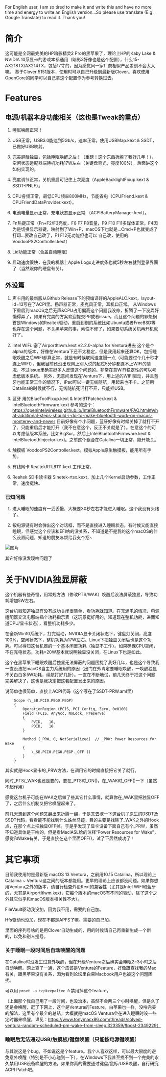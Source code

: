 For English user, I am so tired to make it and write this and have no more time and energy to write an English version...So please use translate (E.g. Google Translate) to read it. Thank you!

# 简介
这可能是全网最完美的HP暗影精灵2 Pro的黑苹果了，理论上HP的Kaby Lake & NVIDIA 10系显卡的游戏本都通用（暗影3好像也是这个配置），什么15-AX218TX/AX214TX，包括17寸的，因为感觉同一家厂商相似产品差别不会太大嘛。
基于Clover 5151版本，使用时可以自己升级到最新版Clover。喜欢使用OpenCore的同学可以自己拿这个配置作为参考转换过去。

# Features
## 电源/机器本身功能相关（这也是Tweak的重点）

1. 睡眠唤醒正常！

2. USB正常，USB3.0能达到5Gb/s，速率正常。使用USBMap.kext & SSDT，已做好USB映射。

3. 完美屏蔽独显，包括睡眠唤醒之后！（重磅！这个东西折腾了我好几年！），空闲状态适配器端待机功耗17W左右（关键盘背光，亮度100%），后面讲这个如何实现的。

4. 亮度调节正常，关机重启可记住上次亮度（AppleBacklightFixup.kext & SSDT-PNLF）。

5. CPU睿频正常，最低CPU频率800MHz，节能省电（CPUFriend.kext & CPUFriendDataProvider.kext）。

6. 电池电量显示正常，充电状态显示正常 （ACPIBatteryManager.kext）。

7. Fn热键正常（Fn+F2/F3亮度，F6 F7 F8音量，F9 F10 F11多媒体正常，F4因为是切换显示器键，映射到了Win+P，macOS下也就是...Cmd+P也就变成了打印...要改自己改了，F1 F12无功能但也可以 自己改，使用的VoodooPS2Controller.kext）

8. Lid功能正常（合盖自动睡眠）

9. 启动速度很快，在我的机器上Apple Logo走进度条也就5秒左右就到登录界面了（当然跟你的硬盘有关）。

## 外设篇

1. 声卡用的最新版从Github Release下的预编译好的AppleALC.kext，layout-id=13写在了ACPI里。扬声器正常，麦克风正常，耳机口正常。
    从Windows下重启到macOS之后无声&CPU占用偏高这个问题我没修，折腾了一下没弄好懒得弄了，如果有完美的方案欢迎提交PR或者issue。而且这个问题的罪魁祸首是Windows的Realtek驱动，重启到别的系统比如Ubuntu或者FreeBSD等也存在这个问题，不关黑苹果的事，索性不修了，如果要切系统关机再开机就好了。

2. Intel WiFi. 塞了AirportItlwm.kext v2.2.0-alpha for Ventura进去
    这个是个alpha的版本，好像在Ventura下还不太稳定，但是我用起来还算OK，包括睡眠唤醒之后WIFI都算正常，就是有时候联网速度慢一点（可能要过个几十秒才连上WIFI），但我目前还没出现网上别人说的超过5分钟都连不上WIFI的情况，不过issue里确实挺多人反馈这个问题的。非常在意WIFI稳定性的可以考虑低版本系统。
    另外，无意间发现在Ventura下，用上述的WIFI驱动，并且蓝牙也能正常工作的情况下，iPad可以一键无线随航，用起来也不卡。之前用Catalina的时候就不行，无线随航死活打不开，只能插USB。
    
3. 蓝牙 用的BlueToolFixup.kext & IntelBTPatcher.kext & IntelBluetoothFirmware.kext
    参考的这个：https://openintelwireless.github.io/IntelBluetoothFirmware/FAQ.html#what-additional-steps-should-i-do-to-make-bluetooth-work-on-macos-monterey-and-newer
    目前好像有个小问题，蓝牙好像有时候关掉了就打不开了，只能重启后才能打开（我不在意这个，反正不关就是了）。在意这个的可以考虑低版本系统，比如BigSur，然后上IntelBluetoothFirmware.kext & IntelBluetoothInjector.kext。之前这个组合在Catalina一切正常，能开能关。

4. 触摸板 VoodooPS2Controller.kext。模拟Apple原生触摸板，能用所有手势。

5. 有线网卡 RealtekRTL8111.kext 工作正常。

6. Realtek SD卡读卡器 Sinetek-rtsx.kext，加上几个Kernel启动参数，工作正常，速度挺快。

### 已知问题

1. 进入睡眠的速度有一丢丢慢，大概要30秒左右才能进入睡眠。这个我没有头绪了。

2. 按电源键有时会弹出这个对话框，而不是直接进入睡眠状态，有时候又能直接睡眠，但感觉这个应该和EFI啥的没关系，不知道是不是我的这个macOS的什么设置问题，知道的朋友麻烦给我支个招~

![图片](https://user-images.githubusercontent.com/18359157/229378490-012d7819-3396-4bc4-82da-eea5e885e194.png)


其它好像没发现啥问题了

# 关于NVIDIA独显屏蔽

这个机器有些奇怪，用常规方法（修改PTS/WAK）唤醒后没法屏蔽独显，导致功耗增加5W左右。

这台机器知道独显有没有成功关闭很简单，看功耗就知道。在充满电的情况，电源适配器交流电那端插个功耗指示表（这玩意挺好用的，知道现在整机功耗，进而知道CPU/显卡状态），看整机功耗多少。

在全新Win10系统下，打完驱动，NVIDIA显卡关闭状态下，键盘灯关闭，亮度100%，空闲状态下，整机功耗为17W左右。Linux下把独显关闭后也是这个功耗。可以得知这台机器的一个基本闲置功耗（独显不工作）。如果确保CPU空闲，不在充电状态，功耗>20W基本就说明独显没关闭，在Linux下也是如此。

这个在黑苹果下睡眠唤醒后独显无法屏蔽的问题困扰了我好几年，也是这个导致我一直没法把macOS当主力系统用的原因（出门在外肯定要睡眠唤醒，一唤醒独显不关白白多5W功耗，续航打好几折）。一直在不断地试，前几天终于把这个问题完美解决了，这也是我决定把这套配置发出来的原因。

说简单也很简单，直接上ACPI代码（这个写在了SSDT-PRW.aml里）

```
    Scope (\_SB.PCI0.PEG0.PEGP)
    {
        OperationRegion (PCIS, PCI_Config, Zero, 0x0100)
        Field (PCIS, AnyAcc, NoLock, Preserve)
        {
            PVID,   16, 
            PDID,   16
        }

        Method (_PRW, 0, NotSerialized)  // _PRW: Power Resources for Wake
        {
            \_SB.PCI0.PEG0.PEGP._OFF ()
        }
    }
```
其实就是Hook显卡的_PRW方法，在调用它的时候直接把它关了就行。

同时_PTS/_WAK也还是要的，要在_PTS时_ON()，在_WAK时_OFF()一下（虽然不起作用）

感觉这台机子可能在WAK之后做了些其它什么事情，就算你在_WAK里把独显OFF了，之后什么机制又把它唤醒起来了。

前几天想到这个问题又翻出来折腾一翻，于是又去挖一下这台机子原生的DSDT及SSDT代码，看看能不能找到什么蛛丝马迹，目的主要是找除了_WAK之外的Hook点，在那个点上把独显OFF掉。于是乎发现了显卡设备下面自己有个_PRW，虽然不知道具体是干啥的，但是看MaciASL给的注释“Power Resources for Wake”，感觉和Wake有关，于是直接在这个里面OFF()，试了下居然成功了！


# 其它事项

目前我使用的是最新版 macOS 13 Ventura，之前用10.15 Catalina，所以理论上Catalina ~ Ventura这之间的版本都能用。更早的理论上应该都没问题。如果你想用Ventura之外的版本，请自行检查外设Kext的兼容性（尤其是Intel WIFI和蓝牙的，尤其是AirportItlwm.kext，它每个版本的macOS有不同的驱动，除了这个之外其它似乎和macOS版本相关性不大）。

FileVault驱动我没加，因为我不用，需要的自己加。

Hfs驱动也没加，现在不都是APFS了嘛。需要的自己加。

里面的序列号啥的是用Clover自动生成的，用的时候请自己再重新生成一个新的，以免和别人撞号。

### 关于睡眠一段时间后自动唤醒的问题

在Catalina时没发生过意外唤醒，但在升级Ventura之后确实会睡眠2~3小时之后自动唤醒。网上查了一通，这个应该是Ventura的Feature，好像跟查找我的Mac有关，跟黑苹果没有关系，因为看到论坛里白果Macbook用户也被这个问题困扰。

可以用 ```pmset -a tcpkeepalive 0``` 禁用掉这个feature。

（上面那个我自己用了一段时间，也没治本，虽然不会两三个小时唤醒，但是久了还是会唤醒，逛了下网上，这个是Ventura的Feature，白苹果也一样，没啥完美的解法，这里有个最全的总结，大概就是macOS Ventura会在进入睡眠时设一些定时器来唤醒，详见：https://www.tonymacx86.com/threads/solved-ventura-random-scheduled-pm-wake-from-sleep.323359/#post-2349229）

### 睡眠后无法通过USB/触摸板/键盘唤醒（只能按电源键唤醒）
与其说这是个bug，不如说这是个feature。我个人喜欢这样，可以最大限度的避免意外唤醒（特别是不小心碰到一下）。在Windows下我甚至找不到一个完美的永久禁用USB设备唤醒的方法。如果你真的需要通过键盘/鼠标/USB唤醒，自行研究ACPI Patch吧。
